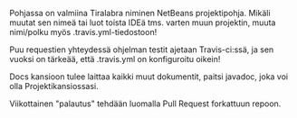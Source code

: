 Pohjassa on valmiina Tiralabra niminen NetBeans projektipohja.
Mikäli muutat sen nimeä tai luot toista IDEä tms. varten muun projektin, muuta nimi/polku myös .travis.yml-tiedostoon!

Puu requestien yhteydessä ohjelman testit ajetaan Travis-ci:ssä, ja sen vuoksi on tärkeää, että .travis.yml on konfiguroitu oikein!

Docs kansioon tulee laittaa kaikki muut dokumentit, paitsi javadoc, joka voi olla Projektikansiossasi.

Viikottainen "palautus" tehdään luomalla Pull Request forkattuun repoon.

